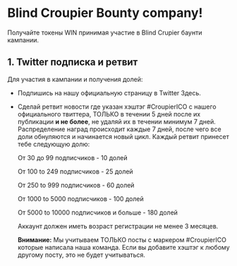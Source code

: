 # Blind Croupier Bounty company!

Получайте токены WIN принимая участие в Blind Crupier баунти кампании.

## 1. Twitter подписка и ретвит
Для участия в кампании и получения долей: 
* Подпишись на нашу официальную страницу в Twitter Здесь.
* Сделай ретвит новости где указан хэштэг #CroupierICO с нашего официального твиттера, ТОЛЬКО в течении 5 дней после их публикации **и не более**, не удаляй их в течении минимум 7 дней. Распределение наград происходит каждые 7 дней, после чего все доли обнуляются и начинается новый цикл. Каждый ретвит принесет тебе следующую долю:

    От 30 до 99 подписчиков - 10 долей
    
    От 100 to 249 подписчиков - 25 долей
    
    От 250 to 999 подписчиков - 60 долей
    
    От 1000 to 5000 подписчиков - 100 долей
    
    От 5000 to 10000 подписчиков и больше - 180 долей
    
  Аккаунт должен иметь возраст регистрации не менее 3 месяцев.
  
  **Внимание:** Мы учитываем ТОЛЬКО посты с маркером #CroupierICO которые написала наша команда. Если вы добавите хэштэг к любому другому посту, это не будет учитываться.

